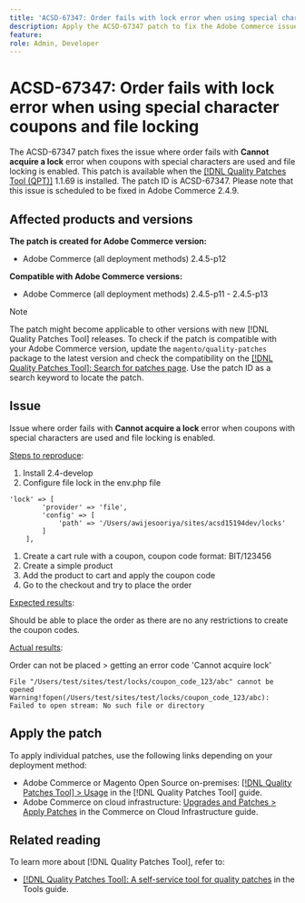 ```yaml
---
title: 'ACSD-67347: Order fails with lock error when using special character coupons and file locking'
description: Apply the ACSD-67347 patch to fix the Adobe Commerce issue where customers are unable to place an order when a coupon code containing a '/' (e.g., BIT/123456) is applied. They encounter the error: "Cannot acquire a lock" when file lock is enabled and the order is being placed.
feature: 
role: Admin, Developer
---
```


# ACSD-67347: Order fails with lock error when using special character coupons and file locking

The ACSD-67347 patch fixes the issue where order fails with **Cannot acquire a lock** error when coupons with special characters are used and file locking is enabled. This patch is available when the [[!DNL Quality Patches Tool (QPT)]](/help/tools/quality-patches-tool/quality-patches-tool-to-self-serve-quality-patches.md) 1.1.69 is installed. The patch ID is ACSD-67347. Please note that this issue is scheduled to be fixed in Adobe Commerce 2.4.9.

## Affected products and versions

**The patch is created for Adobe Commerce version:**

* Adobe Commerce (all deployment methods) 2.4.5-p12

**Compatible with Adobe Commerce versions:**

* Adobe Commerce (all deployment methods) 2.4.5-p11 - 2.4.5-p13

>[!NOTE]
>
>The patch might become applicable to other versions with new [!DNL Quality Patches Tool] releases. To check if the patch is compatible with your Adobe Commerce version, update the `magento/quality-patches` package to the latest version and check the compatibility on the [[!DNL Quality Patches Tool]: Search for patches page](https://experienceleague.adobe.com/tools/commerce-quality-patches/index.html). Use the patch ID as a search keyword to locate the patch.

## Issue

Issue where order fails with **Cannot acquire a lock** error when coupons with special characters are used and file locking is enabled.

<u>Steps to reproduce</u>:

1. Install 2.4-develop
1. Configure file lock in the env.php file

```
'lock' => [
        'provider' => 'file',
        'config' => [
            'path' => '/Users/awijesooriya/sites/acsd15194dev/locks'
        ]
    ],
```

1. Create a cart rule with a coupon, coupon code format: BIT/123456
1. Create a simple product
1. Add the product to cart and apply the coupon code
1. Go to the checkout and try to place the order

<u>Expected results</u>:

Should be able to place the order as there are no any restrictions to create the coupon codes.

<u>Actual results</u>:

Order can not be placed > getting an error code 'Cannot acquire lock'

```
File "/Users/test/sites/test/locks/coupon_code_123/abc" cannot be opened Warning!fopen(/Users/test/sites/test/locks/coupon_code_123/abc): Failed to open stream: No such file or directory
```

## Apply the patch

To apply individual patches, use the following links depending on your deployment method:

* Adobe Commerce or Magento Open Source on-premises: [[!DNL Quality Patches Tool] > Usage](/help/tools/quality-patches-tool/usage.md) in the [!DNL Quality Patches Tool] guide.
* Adobe Commerce on cloud infrastructure: [Upgrades and Patches > Apply Patches](https://experienceleague.adobe.com/docs/commerce-cloud-service/user-guide/develop/upgrade/apply-patches.html) in the Commerce on Cloud Infrastructure guide.

## Related reading

To learn more about [!DNL Quality Patches Tool], refer to:

* [[!DNL Quality Patches Tool]: A self-service tool for quality patches](/help/tools/quality-patches-tool/quality-patches-tool-to-self-serve-quality-patches.md) in the Tools guide.